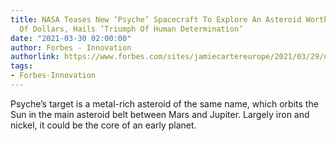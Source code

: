 ```yaml
---
title: NASA Teases New ‘Psyche’ Spacecraft To Explore An Asteroid Worth Trillions
  Of Dollars, Hails ‘Triumph Of Human Determination’
date: "2021-03-30 02:00:00"
author: Forbes - Innovation
authorlink: https://www.forbes.com/sites/jamiecartereurope/2021/03/29/nasa-teases-new-psyche-spacecraft-to-explore-an-asteroid-worth-trillions-of-dollars/
tags:
- Forbes-Innovation
---
```

Psyche’s target is a metal-rich asteroid of the same name, which orbits the Sun in the main asteroid belt between Mars and Jupiter. Largely iron and nickel, it could be the core of an early planet.